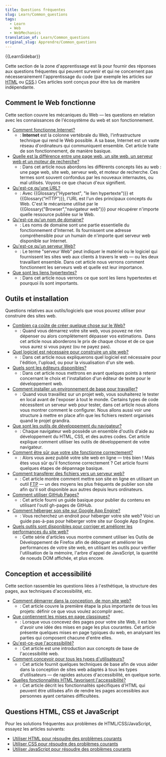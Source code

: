 ```yaml
---
title: Questions fréquentes
slug: Learn/Common_questions
tags:
  - Learn
  - Web
  - WebMechanics
translation_of: Learn/Common_questions
original_slug: Apprendre/Common_questions
---
```

{{LearnSidebar}}

Cette section de la zone d'apprentissage est là pour fournir des réponses aux questions fréquentes qui peuvent survenir et qui ne concernent pas nécesserairement l'apprentissage du code (par exemple les articles sur [HTML](/fr/docs/Learn/HTML) ou [CSS](/fr/docs/Learn/CSS).) Ces articles sont conçus pour être lus de manière indépendante.

## Comment le Web fonctionne

Cette section couvre les mécaniques du Web — les questions en relation avec les connaissances de l'écosystème du web et son fonctionnement.

- [Comment fonctionne Internet?](/fr/docs/Learn/Common_questions/How_does_the_Internet_work)
  - : **Internet** est la colonne vertébrale du Web, l'infrastructure technique qui rend le Web possible. A sa base, Internet est un vaste réseau d'ordinateurs qui communiquent ensemble. Cet article traite de son fonctionnement, de manière basique.
- [Quelle est la différence entre une page web, un site web, un serveur web et un moteur de recherche?](/fr/docs/Learn/Common_questions/Pages_sites_servers_and_search_engines)
  - : Dans cet article nous abordons les différents concepts liés au web : une page web, site web, serveur web, et moteur de recherche. Ces termes sont souvent confondus par les nouveaux internautes, ou mal utilisés. Voyons ce que chacun d'eux signifient.
- [Qu'est-ce qu'une URL?](/fr/docs/Learn/Common_questions/What_is_a_URL)
  - : Avec {{Glossary("Hypertext", "le lien hypertexte")}} et {{Glossary("HTTP")}}, l'URL est l'un des principaux concepts du Web. C'est le mécanisme utilisé par le {{Glossary("Browser","navigateur web")}} pour récupérer n'importe quelle ressource publiée sur le Web.
- [Qu'est-ce qu'un nom de domaine?](/fr/docs/Learn/Common_questions/What_is_a_domain_name)
  - : Les noms de domaine sont une partie essentielle du fonctionnement d'Internet. Ils fournissent une adresse compréhensible pour un humain de n'importe quel serveur web disponible sur Internet.
- [Qu'est-ce qu'un serveur Web?](/fr/docs/Learn/Common_questions/What_is_a_web_server)
  - : Le terme "serveur Web" peut indiquer le matériel ou le logiciel qui fournissent les sites web aux clients à travers le web — ou les deux travaillant ensemble. Dans cet article nous verrons comment fonctionnent les serveurs web et quelle est leur importance.
- [Que sont les liens hypertextes?](/fr/docs/Learn/Common_questions/What_are_hyperlinks)
  - : Dans cet article nous verrons ce que sont les liens hypertextes et pourquoi ils sont importants.

## Outils et installation

Questions relatives aux outils/logiciels que vous pouvez utiliser pour construire des sites web.

- [Combien ça coûte de créer quelque chose sur le Web?](/fr/docs/Learn/Common_questions/How_much_does_it_cost)
  - : Quand vous démarrez votre site web, vous pouvez ne rien dépenser ou alors complètement dépasser vos estimations.  Dans cet article nous aborderons le prix de chaque chose et de ce que vous aurez si vous payez (ou ne payez pas).
- [Quel logiciel est nécessaire pour construire un site web?](/fr/docs/Learn/Common_questions/What_software_do_I_need)
  - : Dans cet article nous expliquerons quel logiciel est nécessaire pour l'édition, l'upload, ou pour la visualisation d'un site web.
- [Quels sont les éditeurs disponibles?](/fr/docs/Learn/Common_questions/Available_text_editors)
  - : Dans cet article nous mettrons en avant quelques points à retenir concernant le choix et l'installation d'un éditeur de texte pour le développement web.
- [Comment installer un environnement de base pour travailler?](/fr/docs/Learn/Common_questions/Set_up_a_basic_working_environment)
  - : Quand vous travaillez sur un projet web, vous souhaiterez le tester en local avant de l'exposer à tout le monde. Certains types de code nécessitent un serveur web pour tester, dans cet article nous allons vous montrer comment le configurer. Nous allons aussi voir une structure à mettre en place afin que les fichiers restent organisés quand le projet grandira.
- [Que sont les outils de développement du navigateur?](/fr/docs/Learn/Common_questions/What_are_browser_developer_tools)
  - : Chaque navigateur web possède un ensemble d'outils d'aide au développement du HTML, CSS, et des autres codes. Cet article explique comment utiliser les outils de développement de votre navigateur.
- [Comment être sûr que votre site fonctionne correctement?](/fr/docs/Learn/Common_questions/Checking_that_your_web_site_is_working_properly)
  - : Alors vous avez publié votre site web en ligne — très bien ! Mais êtes vous sûr qu'il fonctionne correctement ? Cet article fourni quelques étapes de dépannage basique.
- [Comment transférer des fichiers vers un serveur web?](/fr/docs/Learn/Common_questions/Upload_files_to_a_web_server)
  - : Cet article montre comment mettre son site en ligne en utilisant un outil [FTP](/fr/docs/Glossary/FTP) — un des moyens les plus fréquents de publier son site afin qu'il soit disponible aux autres depuis leurs ordinateurs.
- [Comment utiliser GitHub Pages?](/fr/docs/Learn/Common_questions/Using_GitHub_Pages)
  - : Cet article fourni un guide basique pour publier du contenu en utilisant l'outil gh-pages de GitHub.
- [Comment héberger son site sur Google App Engine?](/fr/Learn/Common_questions/How_do_you_host_your_website_on_Google_App_Engine)
  - : Vous recherchez un endroit pour héberger votre site web? Voici un guide pas-à-pas pour héberger votre site sur Google App Engine.
- [Quels outils sont disponibles pour corriger et améliorer les performances du site web?](/fr/docs/Tools/Performance)
  - : Cette série d'articles vous montre comment utiliser les Outils de Développement de Firefox afin de déboguer et améliorer les performances de votre site web, en utilisant les outils pour vérifier l'utilisation de la mémoire, l'arbre d'appel de JavaScript, la quantité de noeuds DOM affichée, et plus encore.

## Conception et accessibilité

Cette section rassemble les questions liées à l'esthétique, la structure des pages, aux techniques d'accessibilité, etc.

- [Comment démarrer dans la conception  de mon site web?](/fr/docs/Learn/Common_questions/Thinking_before_coding)
  - : Cet article couvre la première étape la plus importante de tous les projets: définir ce que vous voulez accomplir avec.
- [Que contiennent les mises en page classiques?](/fr/docs/Learn/Common_questions/Common_web_layouts)
  - : Lorsque vous concevez des pages pour votre site Web, il est bon d'avoir une idée des mises en page les plus courantes. Cet article présente quelques mises en page typiques du web, en analysant les parties qui composent chacune d'entre elles.
- [Qu'est-ce-que l'accessibilité?](/fr/docs/Learn/Common_questions/What_is_accessibility)
  - : Cet article est une introduction aux concepts de base de l'accessibilité web.
- [Comment concevoir pour tous les types d'utilisateurs?](/fr/docs/Learn/Common_questions/Design_for_all_types_of_users)
  - : Cet article fournit quelques techniques de base afin de vous aider dans la conception de sites web adaptés à tous les types d'utilisateurs — de rapides astuces d'accessibilité, en quelque sorte.
- [Quelles fonctionnalités HTML favorisent l'accessibilité?](/fr/docs/Learn/Common_questions/HTML_features_for_accessibility)
  - : Cet article décrit les fonctionnalités spécifiques d'HTML qui peuvent être utilisées afin de rendre les pages accessibles aux personnes ayant certaines difficultées.

## Questions HTML, CSS et JavaScript

Pour les solutions fréquentes aux problèmes de HTML/CSS/JavaScript, essayez les articles suivants:

- [Utiliser HTML pour résoudre des problèmes courants](/fr/docs/Learn/HTML/Howto)
- [Utiliser CSS pour résoudre des problèmes courants](/fr/docs/Learn/CSS/Howto)
- [Utiliser JavaScript pour résoudre des problèmes courants](/fr/docs/Learn/JavaScript/Howto)
